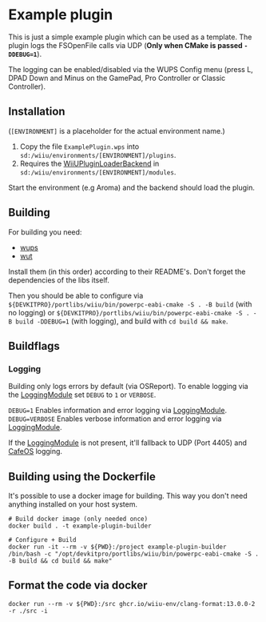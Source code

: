 # Example plugin

This is just a simple example plugin which can be used as a template.
The plugin logs the FSOpenFile calls via UDP (**Only when CMake is passed `-DDEBUG=1`**).

The logging can be enabled/disabled via the WUPS Config menu (press L, DPAD Down and Minus on the GamePad, Pro Controller or Classic Controller).

## Installation

(`[ENVIRONMENT]` is a placeholder for the actual environment name.)

1. Copy the file `ExamplePlugin.wps` into `sd:/wiiu/environments/[ENVIRONMENT]/plugins`.
2. Requires the [WiiUPluginLoaderBackend](https://github.com/wiiu-env/WiiUPluginLoaderBackend) in `sd:/wiiu/environments/[ENVIRONMENT]/modules`.

Start the environment (e.g Aroma) and the backend should load the plugin.

## Building

For building you need:

- [wups](https://github.com/Maschell/WiiUPluginSystem)
- [wut](https://github.com/devkitpro/wut)

Install them (in this order) according to their README's. Don't forget the dependencies of the libs itself.

Then you should be able to configure via `${DEVKITPRO}/portlibs/wiiu/bin/powerpc-eabi-cmake -S . -B build` (with no logging) or `${DEVKITPRO}/portlibs/wiiu/bin/powerpc-eabi-cmake -S . -B build -DDEBUG=1` (with logging), and build with `cd build && make`.

## Buildflags

### Logging

Building only logs errors by default (via OSReport). To enable logging via the [LoggingModule](https://github.com/wiiu-env/LoggingModule) set `DEBUG` to `1` or `VERBOSE`.

`DEBUG=1` Enables information and error logging via [LoggingModule](https://github.com/wiiu-env/LoggingModule).  
`DEBUG=VERBOSE` Enables verbose information and error logging via [LoggingModule](https://github.com/wiiu-env/LoggingModule).

If the [LoggingModule](https://github.com/wiiu-env/LoggingModule) is not present, it'll fallback to UDP (Port 4405) and [CafeOS](https://github.com/wiiu-env/USBSerialLoggingModule) logging.

## Building using the Dockerfile

It's possible to use a docker image for building. This way you don't need anything installed on your host system.

```
# Build docker image (only needed once)
docker build . -t example-plugin-builder

# Configure + Build 
docker run -it --rm -v ${PWD}:/project example-plugin-builder /bin/bash -c "/opt/devkitpro/portlibs/wiiu/bin/powerpc-eabi-cmake -S . -B build && cd build && make"
```

## Format the code via docker

`docker run --rm -v ${PWD}:/src ghcr.io/wiiu-env/clang-format:13.0.0-2 -r ./src -i`
